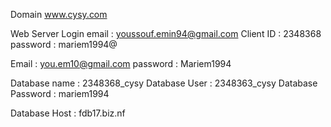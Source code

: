 Domain www.cysy.com



Web Server
Login email : youssouf.emin94@gmail.com
Client ID : 2348368
password : mariem1994@


Email : you.em10@gmail.com
password : Mariem1994


Database name : 2348368_cysy
Database User : 2348363_cysy
Database Password : mariem1994

Database Host : fdb17.biz.nf
